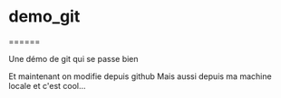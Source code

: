 # demo_git
======

Une démo de git qui se passe bien

Et maintenant on modifie depuis github
Mais aussi depuis ma machine locale et c'est cool...
